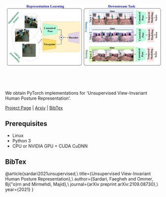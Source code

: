 <img src='imgs/last-version-overal-bnmvc2021.jpg' align ='center' width=800>

<br><br><br>

We obtain PyTorch implementations for 'Unsupervised View-Invariant Human Posture Representation'.

[Project Page]() |  [Arxiv](https://arxiv.org/pdf/2109.08730.pdf) |  [BibTex](https://arxiv.org/pdf/2109.08730.pdf) 

## Prerequisites
- Linux 
- Python 3
- CPU or NVIDIA GPU + CUDA CuDNN


## BibTex
@article{sardari2021unsupervised,\\
  title={Unsupervised View-Invariant Human Posture Representation},\\
  author={Sardari, Faegheh and Ommer, Bj{\"o}rn and Mirmehdi, Majid},\\
  journal={arXiv preprint arXiv:2109.08730},\\
  year={2021}
}
